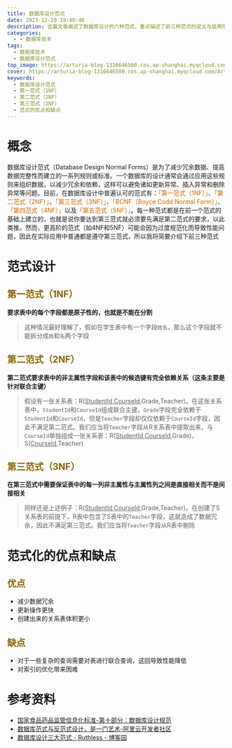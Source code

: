 ```yaml
---
title: 数据库设计范式
date: 2023-12-20 19:40:46
description: 这篇文章阐述了数据库设计的六种范式，重点描述了前三种范式的定义与适用场景，并讨论了范式化带来的数据完整性提升和潜在的性能影响。
categories:
  - - 数据库技术
tags:
  - 数据库技术
  - 数据库设计范式
top_image: https://arturia-blog-1316646580.cos.ap-shanghai.myqcloud.com/ArturiaBlogPicGo/202312202303537.png
cover: https://arturia-blog-1316646580.cos.ap-shanghai.myqcloud.com/ArturiaBlogPicGo/202312202303537.png
keywords:
  - 数据库设计范式
  - 第一范式（1NF）
  - 第二范式（2NF）
  - 第三范式（3NF）
  - 范式的优点和缺点
---
```

# 概念
数据库设计范式（Database Design Normal Forms）是为了减少冗余数据、提高数据完整性而建立的一系列规则或标准。一个数据库的设计通常会通过应用这些规则来组织数据，以减少冗余和依赖，这样可以避免诸如更新异常、插入异常和删除异常等问题。目前，在数据库设计中普遍认可的范式有：<font color = "CC6600">「第一范式（1NF）」</font>、<font color = "CC6600">「第二范式（2NF）」</font>、<font color = "CC6600">「第三范式（3NF）」</font>、<font color = "CC6600">「BCNF（Boyce Codd Normal Form）」</font>、<font color = "CC6600">「第四范式（4NF）」</font>以及<font color = "CC6600">「第五范式（5NF）」</font>。每一种范式都是在前一个范式的基础上建立的，也就是说你要达到第三范式就必须要先满足第二范式的要求，以此类推。然而，更高阶的范式（如4NF和5NF）可能会因为过度规范化而导致性能问题，因此在实际应用中普通都是遵守第三范式，所以我将简要介绍下前三种范式

# 范式设计
## <font color = "886600">第一范式（1NF）</font>
<strong>要求表中的每个字段都是原子性的，也就是不能在分割</strong>
>这种情况最好理解了，假如在学生表中有一个字段`姓名`，那么这个字段就不能拆分成`姓`和`名`两个字段

## <font color = "886600">第二范式（2NF）</font>
<strong>第二范式要求表中的非主属性字段和该表中的候选键有完全依赖关系（这条主要是针对联合主键）</strong>
>假设有一张关系表：R(<u>StudentId</u>,<u>CourseId</u>,Grade,Teacher)。在这张关系表中，`StudentId`和`CourseId`组成联合主键，`Grade`字段完全依赖于`StudentId`和`CourseId`，但是`Teacher`字段却仅仅依赖于`CourseId`字段，因此不满足第二范式。我们应当将`Teacher`字段从R关系表中提取出来，与`CourseId`单独组成一张关系表：R(<u>StudentId</u>,<u>CourseId</u>,Grade)，S(<u>CourseId</u>,Teacher)

## <font color = "886600">第三范式（3NF）</font>
<strong>在第三范式中需要保证表中的每一列非主属性与主属性列之间是直接相关而不是间接相关</strong>
>同样还是上述例子：R(<u>StudentId</u>,<u>CourseId</u>,Grade,Teacher)。在创建了S关系表的前提下，R表中包含了S表中的`Teacher`字段，这就造成了数据冗余，因此不满足第三范式。我们应当将`Teacher`字段从R表中剔除

# 范式化的优点和缺点
## <font color = "886600">优点</font>
- 减少数据冗余
- 更新操作更快
- 创建出来的关系表体积更小

## <font color = "886600">缺点</font>
- 对于一些复杂的查询需要对表进行联合查询，这回导致性能降低
- 对索引的优化带来困难

# 参考资料
- [国家食品药品监管信息化标准-第十部分：数据库设计规范](https://www.nmpa.gov.cn/directory/web/nmpa/images/uL28jQgyv2+3biyei8xrnmt7ajqNX3xPS4rz7uOWjqS5wZGY=.pdf)
- [数据库范式与反范式设计，是一门艺术-阿里云开发者社区](https://developer.aliyun.com/article/947565) 
- [数据库设计三大范式 - Ruthless - 博客园](https://www.cnblogs.com/linjiqin/archive/2012/04/01/2428695.html) 